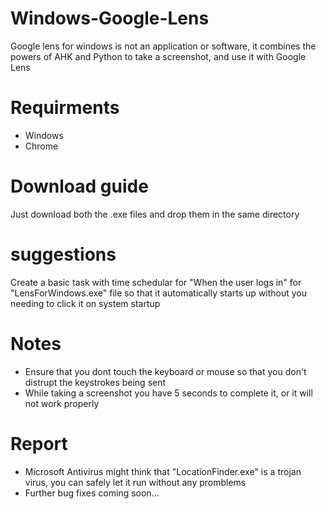# Windows-Google-Lens
Google lens for windows is not an application or software, it combines the powers of AHK and Python to take a screenshot, and use it with Google Lens

# Requirments
* Windows
* Chrome

# Download guide
Just download both the .exe files and drop them in the same directory

# suggestions
Create a basic task with time schedular for "When the user logs in" for "LensForWindows.exe" file so that it automatically starts up without you needing to click it on system startup

# Notes
* Ensure that you dont touch the keyboard or mouse so that you don't distrupt the keystrokes being sent
* While taking a screenshot you have 5 seconds to complete it, or it will not work properly

# Report
* Microsoft Antivirus might think that "LocationFinder.exe" is a trojan virus, you can safely let it run without any promblems
* Further bug fixes coming soon...
